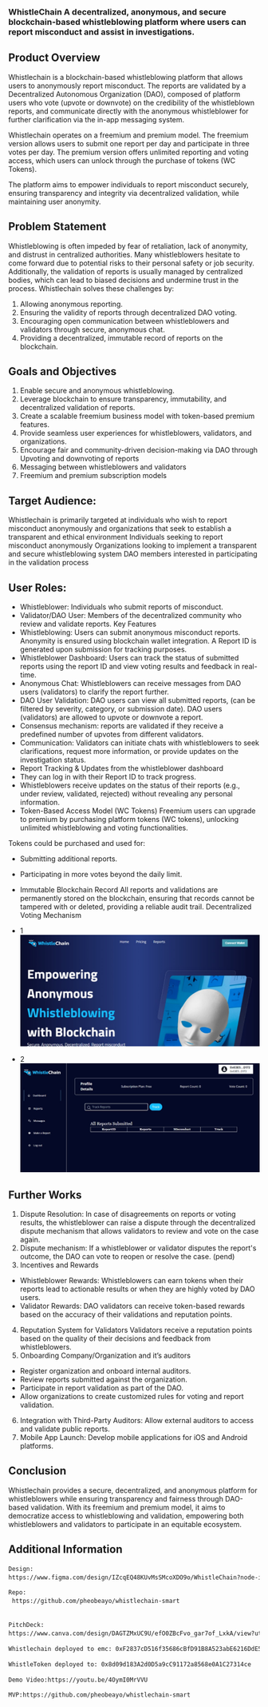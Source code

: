 ### WhistleChain A decentralized, anonymous, and secure blockchain-based whistleblowing platform where users can report misconduct and assist in investigations.


## Product Overview
Whistlechain is a blockchain-based whistleblowing platform that allows users to anonymously report misconduct. The reports are validated by a Decentralized Autonomous Organization (DAO), composed of platform users who vote (upvote or downvote) on the credibility of the whistleblown reports, and communicate directly with the anonymous whistleblower for further clarification via the in-app messaging system.


Whistlechain operates on a freemium and premium model. The freemium version allows users to submit one report per day and participate in three votes per day. The premium version offers unlimited reporting and voting access, which users can unlock through the purchase of tokens (WC Tokens).


The platform aims to empower individuals to report misconduct securely, ensuring transparency and integrity via decentralized validation, while maintaining user anonymity.

## Problem Statement
Whistleblowing is often impeded by fear of retaliation, lack of anonymity, and distrust in centralized authorities. Many whistleblowers hesitate to come forward due to potential risks to their personal safety or job security. Additionally, the validation of reports is usually managed by centralized bodies, which can lead to biased decisions and undermine trust in the process.
Whistlechain solves these challenges by:
1. Allowing anonymous reporting.
2. Ensuring the validity of reports through decentralized DAO voting.
3. Encouraging open communication between whistleblowers and validators through secure, anonymous chat.
4. Providing a decentralized, immutable record of reports on the blockchain.


## Goals and Objectives
1. Enable secure and anonymous whistleblowing.
2. Leverage blockchain to ensure transparency, immutability, and decentralized validation of reports.
3. Create a scalable freemium business model with token-based premium features.
4. Provide seamless user experiences for whistleblowers, validators, and organizations.
5. Encourage fair and community-driven decision-making via DAO through Upvoting and downvoting of reports
6. Messaging between whistleblowers and validators
7. Freemium and premium subscription models



## Target Audience: 
Whistlechain is primarily targeted at individuals who wish to report misconduct anonymously and organizations that seek to establish a transparent and ethical environment
Individuals seeking to report misconduct anonymously
Organizations looking to implement a transparent and secure whistleblowing system
DAO members interested in participating in the validation process

## User Roles:
* Whistleblower: Individuals who submit reports of misconduct.
* Validator/DAO User: Members of the decentralized community who review and validate reports.
Key Features
* Whistleblowing: Users can submit anonymous misconduct reports. Anonymity is ensured using blockchain wallet integration. A Report ID is generated upon submission for tracking purposes.
* Whistleblower Dashboard: Users can track the status of submitted reports using the report ID and view voting results and feedback in real-time.
* Anonymous Chat: Whistleblowers can receive messages from DAO users (validators) to clarify the report further.
* DAO User Validation: DAO users can view all submitted reports,  (can be filtered by severity, category, or submission date). DAO users (validators) are allowed to upvote or downvote a report.
* Consensus mechanism: reports are validated if they receive a predefined number of upvotes from different validators.
* Communication: Validators can initiate chats with whistleblowers to seek clarifications, request more information, or provide updates on the investigation status.
* Report Tracking & Updates from the whistleblower dashboard
* They can log in with their Report ID to track progress.
* Whistleblowers receive updates on the status of their reports (e.g., under review, validated, rejected) without revealing any personal information.
* Token-Based Access Model (WC Tokens)
Freemium users can upgrade to premium by purchasing platform tokens (WC tokens), unlocking unlimited whistleblowing and voting functionalities.

Tokens could be purchased and used for:
* Submitting additional reports.
* Participating in more votes beyond the daily limit.

* Immutable Blockchain Record
All reports and validations are permanently stored on the blockchain, ensuring that records cannot be tampered with or deleted, providing a reliable audit trail.
Decentralized Voting Mechanism

- 1
![Screenshot](./public/screenshot.jpg)

- 2
![Screenshot](./public/screenshot2.jpg)


## Further Works
1. Dispute Resolution: In case of disagreements on reports or voting results, the whistleblower can raise a dispute through the decentralized dispute mechanism that allows validators to review and vote on the case again.
2. Dispute mechanism: If a whistleblower or validator disputes the report's outcome, the DAO can vote to reopen or resolve the case. (pend)
3. Incentives and Rewards
* Whistleblower Rewards: Whistleblowers can earn tokens when their reports lead to actionable results or when they are highly voted by DAO users.
* Validator Rewards: DAO validators can receive token-based rewards based on the accuracy of their validations and reputation points.
4. Reputation System for Validators
Validators receive a reputation points based on the quality of their decisions and feedback from whistleblowers.
5. Onboarding Company/Organization and it’s auditors
* Register organization and onboard internal auditors.
* Review reports submitted against the organization.
* Participate in report validation as part of the DAO.
* Allow organizations to create customized rules for voting and report validation.
6. Integration with Third-Party Auditors: Allow external auditors to access and validate public reports.
7. Mobile App Launch: Develop mobile applications for iOS and Android platforms.

## Conclusion
Whistlechain provides a secure, decentralized, and anonymous platform for whistleblowers while ensuring transparency and fairness through DAO-based validation. With its freemium and premium model, it aims to democratize access to whistleblowing and validation, empowering both whistleblowers and validators to participate in an equitable ecosystem.


## Additional Information
  
  ```bash 
Design:
 https://www.figma.com/design/IZcqEQ48KUvMsSMcoXDO9o/WhistleChain?node-id=0-1&node-type=canvas&t=UQJ2ixLoy95ePYnV-0 
 
 ``` 


```bash 
Repo:  
 https://github.com/pheobeayo/whistlechain-smart
 
 ``` 


 ```bash 
 PitchDeck:
 https://www.canva.com/design/DAGTZMxUC9U/efO0ZBcFvo_gar7of_LxkA/view?utm_content=DAGTZMxUC9U&utm_campaign=designshare&utm_medium=link&utm_source=editor 
 
 ```




 ```bash 
 Whistlechain deployed to emc: 0xF2837cD516f35686cBfD91B8A523abE6216DdE52 
 
 ```


```bash 
WhistleToken deployed to: 0x8d09d183A2d0D5a9cC91172a8568e0A1C27314ce

```


```bash
Demo Video:https://youtu.be/4OymI0MrVVU

```


```bash 
MVP:https://github.com/pheobeayo/whistlechain-smart

```
